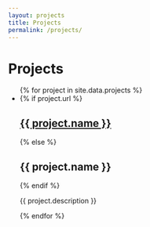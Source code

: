 ```yaml
---
layout: projects
title: Projects
permalink: /projects/
---
```


# Projects
<ul>
  {% for project in site.data.projects %}
    <li>
      <div class="project-block">
        {% if project.url %}
        <a rel="external" href="{{ project.url }}"><h2>{{ project.name }}</h2></a>
        {% else %}
          <h2>{{ project.name }}</h2>
        {% endif %}
        <p>{{ project.description }}</p>
      </div>
    </li>
  {% endfor %}
</ul>
